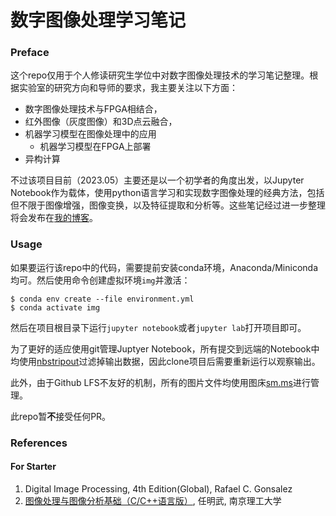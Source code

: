 # 数字图像处理学习笔记

### Preface

这个repo仅用于个人修读研究生学位中对数字图像处理技术的学习笔记整理。根据实验室的研究方向和导师的要求，我主要关注以下方面：

- 数字图像处理技术与FPGA相结合，
- 红外图像（灰度图像）和3D点云融合，
- 机器学习模型在图像处理中的应用
    - 机器学习模型在FPGA上部署
- 异构计算

不过该项目目前（2023.05）主要还是以一个初学者的角度出发，以Jupyter Notebook作为载体，使用python语言学习和实现数字图像处理的经典方法，包括但不限于图像增强，图像变换，以及特征提取和分析等。这些笔记经过进一步整理将会发布在[我的博客](https://blogs.stephen-zhang.cn)。

### Usage

如果要运行该repo中的代码，需要提前安装conda环境，Anaconda/Miniconda均可。然后使用命令创建虚拟环境`img`并激活：

```shell
$ conda env create --file environment.yml
$ conda activate img
```

然后在项目根目录下运行`jupyter notebook`或者`jupyter lab`打开项目即可。

为了更好的适应使用git管理Juptyer Notebook，所有提交到远端的Notebook中均使用[nbstripout](https://github.com/kynan/nbstripout)过滤掉输出数据，因此clone项目后需要重新运行以观察输出。

此外，由于Github LFS不友好的机制，所有的图片文件均使用图床[sm.ms](https://smms.app)进行管理。

此repo暂**不**接受任何PR。

### References

#### For Starter

1. Digital Image Processing, 4th Edition(Global), Rafael C. Gonsalez
2. [图像处理与图像分析基础（C/C++语言版）](http://www.tup.tsinghua.edu.cn/booksCenter/book_08523801.html), 任明武, 南京理工大学

<!-- EOF -->
